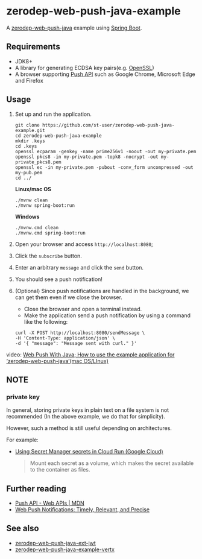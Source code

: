 # zerodep-web-push-java-example

A [zerodep-web-push-java](https://github.com/st-user/zerodep-web-push-java) example
using [Spring Boot](https://spring.io/projects/spring-boot).

## Requirements

- JDK8+
- A library for generating ECDSA key pairs(e.g. [OpenSSL](https://www.openssl.org/))
- A browser supporting [Push API](https://developer.mozilla.org/en-US/docs/Web/API/Push_API)
such as Google Chrome, Microsoft Edge and Firefox

## Usage

1. Set up and run the application.

   ```
   git clone https://github.com/st-user/zerodep-web-push-java-example.git
   cd zerodep-web-push-java-example
   mkdir .keys
   cd .keys
   openssl ecparam -genkey -name prime256v1 -noout -out my-private.pem
   openssl pkcs8 -in my-private.pem -topk8 -nocrypt -out my-private_pkcs8.pem
   openssl ec -in my-private.pem -pubout -conv_form uncompressed -out my-pub.pem
   cd ../
   ```

   **Linux/mac OS**

   ```
   ./mvnw clean
   ./mvnw spring-boot:run
   ```

   **Windows**

   ```
   ./mvnw.cmd clean
   ./mvnw.cmd spring-boot:run
   ```


2. Open your browser and access `http://localhost:8080`;

3. Click the `subscribe` button.

4. Enter an arbitrary `message` and click the `send` button.

5. You should see a push notification!

6. (Optional) Since push notifications are handled in the background, we can get them even if we close the browser.

    - Close the browser and open a terminal instead.
    - Make the application send a push notification by using a command like the following:

   ```
   curl -X POST http://localhost:8080/sendMessage \
   -H 'Content-Type: application/json' \
   -d '{ "message": "Message sent with curl." }'
   ```

video: [Web Push With Java; How to use the example application for ‘zerodep-web-push-java’(mac OS/LInux)](https://youtu.be/LluUcW6Q4hs)

## NOTE

### private key

In general, storing private keys in plain text on a file system is not recommended
(In the above example, we do that for simplicity).

However, such a method is still useful depending on architectures.

For example:

- [Using Secret Manager secrets in Cloud Run (Google Cloud)](https://cloud.google.com/run/docs/configuring/secrets)

  > Mount each secret as a volume, which makes the secret available to the container as files.

## Further reading

- [Push API - Web APIs | MDN](https://developer.mozilla.org/en-US/docs/Web/API/Push_API)
- [Web Push Notifications: Timely, Relevant, and Precise](https://developers.google.com/web/fundamentals/push-notifications)

## See also

- [zerodep-web-push-java-ext-jwt](https://github.com/st-user/zerodep-web-push-java-ext-jwt)
- [zerodep-web-push-java-example-vertx](https://github.com/st-user/zerodep-web-push-java-example-vertx)